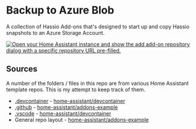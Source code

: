 # Backup to Azure Blob

A collection of Hassio Add-ons that's designed to start up and copy Hassio snapshots to an Azure Storage Account.

[![Open your Home Assistant instance and show the add add-on repository dialog with a specific repository URL pre-filled.](https://my.home-assistant.io/badges/supervisor_add_addon_repository.svg)](https://my.home-assistant.io/redirect/supervisor_add_addon_repository/?repository_url=https%3A%2F%2Fgithub.com%2Ftomikaa87%2Fhassio-backup-azure-blob)

## Sources

A number of the folders / files in this repo are from various Home Assistant template repos. This is my attempt to keep track of them.

- [.devcontainer](.devcontainer) - [home-assistant/devcontainer](https://github.com/home-assistant/devcontainer/tree/main/addons)
- [.github](.github) - [home-assistant/addons-example](https://github.com/home-assistant/addons-example)
- [.vscode](.vscode) - [home-assistant/devcontainer](https://github.com/home-assistant/devcontainer/tree/main/addons)
- General repo layout - [home-assistant/addons-example](https://github.com/home-assistant/addons-example)
